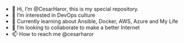 
- 👋 Hi, I’m @CesarHaror, this is my special repository.
- 👀 I’m interested in DevOps culture
- 🌱 Currently learning about Ansible, Docker, AWS, Azure and My Life
- 💞️ I’m looking to collaborate to make a better Internet
- 📫 How to reach me @cesarharor
